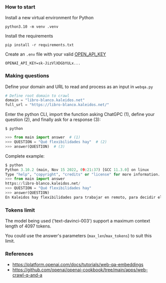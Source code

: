 ### How to start

Install a new virtual environment for Python
```
python3.10 -m venv .venv
```

Install the requirements
```
pip install -r requirements.txt
```

Create an `.env` file with your valid [OPEN_API_KEY](https://platform.openai.com/account/api-keys)
```
OPENAI_API_KEY=sk-JizVlXDGbYULx...
```

### Making questions

Define your domain and URL to read and process as an input in `webqa.py`

```python
# Define root domain to crawl
domain = "libro-blanco.kaleidos.net"
full_url = "https://libro-blanco.kaleidos.net/"
```

Enter the python CLI, import the function asking ChatGPC (1), define your question (2), and finally ask for a response (3): 

`$ python`
```python
>>> from main import answer  # (1)
>>> QUESTION = "Qué flexibilidades hay"  # (2)
>>> answer(QUESTION)  # (3)
```

Complete example:


```python
$ python
Python 3.10.2 (main, Nov 15 2022, 09:21:37) [GCC 11.3.0] on linux
Type "help", "copyright", "credits" or "license" for more information.
>>> from main import answer
https://libro-blanco.kaleidos.net/
>>> QUESTION = "Qué flexibilidades hay"
>>> answer(QUESTION)
En Kaleidos hay flexibilidades para trabajar en remoto, para decidir el horario, para tomarse un par de horas cualquier día por alguna incidencia, para asistir a eventos, para formación, y para solicitar una reducción de jornada.
```

### Tokens limit

The model being used ('text-davinci-003') support a maximum context length of 4097 tokens. 

You could use the answer's parameters (`max_len`/`max_tokens`) to suit this limit.


### References
- https://platform.openai.com/docs/tutorials/web-qa-embeddings
- https://github.com/openai/openai-cookbook/tree/main/apps/web-crawl-q-and-a
